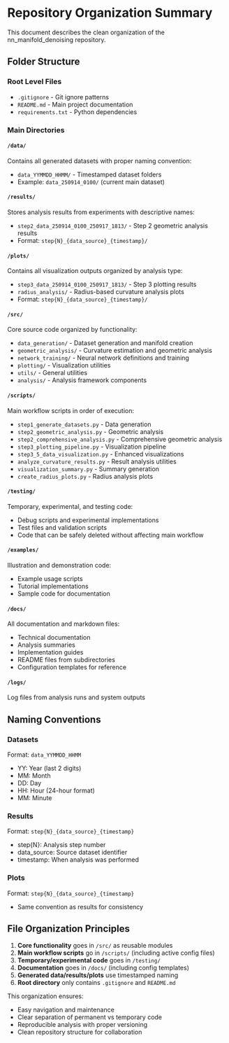 # Repository Organization Summary

This document describes the clean organization of the nn_manifold_denoising repository.

## Folder Structure

### Root Level Files
- `.gitignore` - Git ignore patterns
- `README.md` - Main project documentation
- `requirements.txt` - Python dependencies

### Main Directories

#### `/data/`
Contains all generated datasets with proper naming convention:
- `data_YYMMDD_HHMM/` - Timestamped dataset folders
- Example: `data_250914_0100/` (current main dataset)

#### `/results/`
Stores analysis results from experiments with descriptive names:
- `step2_data_250914_0100_250917_1813/` - Step 2 geometric analysis results
- Format: `step{N}_{data_source}_{timestamp}/`

#### `/plots/`
Contains all visualization outputs organized by analysis type:
- `step3_data_250914_0100_250917_1813/` - Step 3 plotting results
- `radius_analysis/` - Radius-based curvature analysis plots
- Format: `step{N}_{data_source}_{timestamp}/`

#### `/src/`
Core source code organized by functionality:
- `data_generation/` - Dataset generation and manifold creation
- `geometric_analysis/` - Curvature estimation and geometric analysis
- `network_training/` - Neural network definitions and training
- `plotting/` - Visualization utilities
- `utils/` - General utilities
- `analysis/` - Analysis framework components

#### `/scripts/`
Main workflow scripts in order of execution:
- `step1_generate_datasets.py` - Data generation
- `step2_geometric_analysis.py` - Geometric analysis
- `step2_comprehensive_analysis.py` - Comprehensive geometric analysis
- `step3_plotting_pipeline.py` - Visualization pipeline
- `step3_5_data_visualization.py` - Enhanced visualizations
- `analyze_curvature_results.py` - Result analysis utilities
- `visualization_summary.py` - Summary generation
- `create_radius_plots.py` - Radius analysis plots

#### `/testing/`
Temporary, experimental, and testing code:
- Debug scripts and experimental implementations
- Test files and validation scripts
- Code that can be safely deleted without affecting main workflow

#### `/examples/`
Illustration and demonstration code:
- Example usage scripts
- Tutorial implementations
- Sample code for documentation

#### `/docs/`
All documentation and markdown files:
- Technical documentation
- Analysis summaries
- Implementation guides
- README files from subdirectories
- Configuration templates for reference

#### `/logs/`
Log files from analysis runs and system outputs

## Naming Conventions

### Datasets
Format: `data_YYMMDD_HHMM`
- YY: Year (last 2 digits)
- MM: Month
- DD: Day  
- HH: Hour (24-hour format)
- MM: Minute

### Results
Format: `step{N}_{data_source}_{timestamp}`
- step{N}: Analysis step number
- data_source: Source dataset identifier
- timestamp: When analysis was performed

### Plots
Format: `step{N}_{data_source}_{timestamp}`
- Same convention as results for consistency

## File Organization Principles

1. **Core functionality** goes in `/src/` as reusable modules
2. **Main workflow scripts** go in `/scripts/` (including active config files)
3. **Temporary/experimental code** goes in `/testing/`
4. **Documentation** goes in `/docs/` (including config templates)
5. **Generated data/results/plots** use timestamped naming
6. **Root directory** only contains `.gitignore` and `README.md`

This organization ensures:
- Easy navigation and maintenance
- Clear separation of permanent vs temporary code
- Reproducible analysis with proper versioning
- Clean repository structure for collaboration
